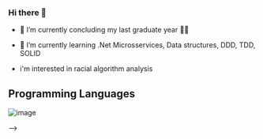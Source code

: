 ### Hi there 👋

- 🔭 I’m currently concluding my last graduate year :technologist:

- 🌱 I’m currently learning .Net Microsservices, Data structures, DDD, TDD, SOLID

- i'm interested in racial algorithm analysis

## Programming Languages

![image](https://user-images.githubusercontent.com/46224297/160220563-31e10bd1-2945-408c-b29b-3c4bdf999c27.png)

-->
